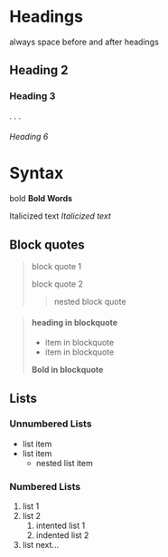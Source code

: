 # Headings

always space before and after headings

## Heading 2

### Heading 3

 .
 .
 .

###### Heading 6

# Syntax

bold **Bold Words**

Italicized text *Italicized text*

## Block quotes
> block quote 1
>
> block quote 2
>> nested block quote

>#### heading in blockquote
> - item in blockquote
> - item in blockquote
>
> **Bold in blockquote**

## Lists

### Unnumbered Lists

- list item
- list item
    - nested list item

### Numbered Lists

1.  list 1
2.  list 2
    1.  intented list 1
    2.  indented list 2
3.  list next...
